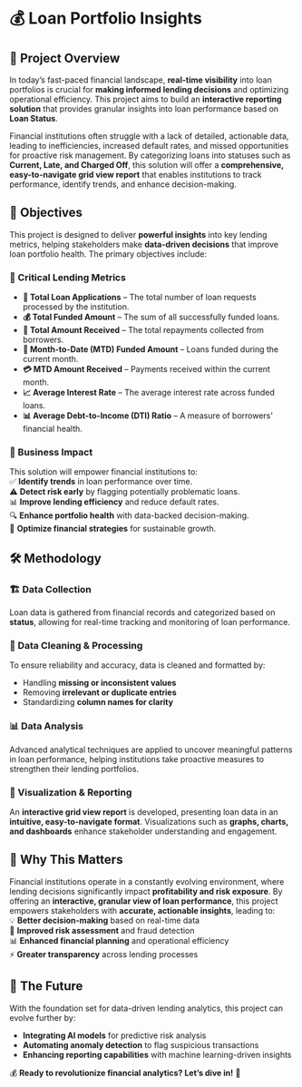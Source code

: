 # 💰 Loan Portfolio Insights  

## 🚀 Project Overview  
In today’s fast-paced financial landscape, **real-time visibility** into loan portfolios is crucial for **making informed lending decisions** and optimizing operational efficiency. This project aims to build an **interactive reporting solution** that provides granular insights into loan performance based on **Loan Status**.  

Financial institutions often struggle with a lack of detailed, actionable data, leading to inefficiencies, increased default rates, and missed opportunities for proactive risk management. By categorizing loans into statuses such as **Current, Late, and Charged Off**, this solution will offer a **comprehensive, easy-to-navigate grid view report** that enables institutions to track performance, identify trends, and enhance decision-making.  

## 🎯 Objectives  
This project is designed to deliver **powerful insights** into key lending metrics, helping stakeholders make **data-driven decisions** that improve loan portfolio health. The primary objectives include:  

### 🔎 Critical Lending Metrics  
- **📄 Total Loan Applications** – The total number of loan requests processed by the institution.  
- **💰 Total Funded Amount** – The sum of all successfully funded loans.  
- **🔄 Total Amount Received** – The total repayments collected from borrowers.  
- **📆 Month-to-Date (MTD) Funded Amount** – Loans funded during the current month.  
- **💳 MTD Amount Received** – Payments received within the current month.  
- **📈 Average Interest Rate** – The average interest rate across funded loans.  
- **📊 Average Debt-to-Income (DTI) Ratio** – A measure of borrowers' financial health.  

### 🌟 Business Impact  
This solution will empower financial institutions to:  
✅ **Identify trends** in loan performance over time.  
⚠️ **Detect risk early** by flagging potentially problematic loans.  
📊 **Improve lending efficiency** and reduce default rates.  
🔍 **Enhance portfolio health** with data-backed decision-making.  
🚀 **Optimize financial strategies** for sustainable growth.  

## 🛠️ Methodology  
### 🏗️ Data Collection  
Loan data is gathered from financial records and categorized based on **status**, allowing for real-time tracking and monitoring of loan performance.  

### 🧹 Data Cleaning & Processing  
To ensure reliability and accuracy, data is cleaned and formatted by:  
- Handling **missing or inconsistent values**  
- Removing **irrelevant or duplicate entries**  
- Standardizing **column names for clarity**  

### 📊 Data Analysis  
Advanced analytical techniques are applied to uncover meaningful patterns in loan performance, helping institutions take proactive measures to strengthen their lending portfolios.  

### 🎨 Visualization & Reporting  
An **interactive grid view report** is developed, presenting loan data in an **intuitive, easy-to-navigate format**. Visualizations such as **graphs, charts, and dashboards** enhance stakeholder understanding and engagement.  

## 🚀 Why This Matters  
Financial institutions operate in a constantly evolving environment, where lending decisions significantly impact **profitability and risk exposure**. By offering an **interactive, granular view of loan performance**, this project empowers stakeholders with **accurate, actionable insights**, leading to:  
💡 **Better decision-making** based on real-time data  
🔎 **Improved risk assessment** and fraud detection  
📊 **Enhanced financial planning** and operational efficiency  
⚡ **Greater transparency** across lending processes  

## 🎯 The Future  
With the foundation set for data-driven lending analytics, this project can evolve further by:  
- **Integrating AI models** for predictive risk analysis  
- **Automating anomaly detection** to flag suspicious transactions  
- **Enhancing reporting capabilities** with machine learning-driven insights  

💰 **Ready to revolutionize financial analytics? Let’s dive in!** 🚀  
